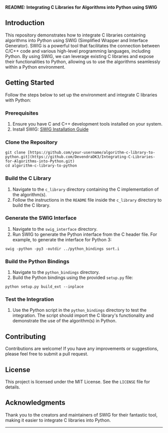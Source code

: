 **README: Integrating C Libraries for Algorithms into Python using SWIG**

## Introduction
This repository demonstrates how to integrate C libraries containing algorithms into Python using SWIG (Simplified Wrapper and Interface Generator). SWIG is a powerful tool that facilitates the connection between C/C++ code and various high-level programming languages, including Python. By using SWIG, we can leverage existing C libraries and expose their functionalities to Python, allowing us to use the algorithms seamlessly within a Python environment.

## Getting Started
Follow the steps below to set up the environment and integrate C libraries with Python:

### Prerequisites
1. Ensure you have C and C++ development tools installed on your system.
2. Install SWIG: [SWIG Installation Guide](https://swig.org/download.html)

### Clone the Repository
```
git clone [https://github.com/your-username/algorithm-c-library-to-python.git](https://github.com/DevendraDK3/Integrating-C-Libraries-for-Algorithms-into-Python.git)
cd algorithm-c-library-to-python
```

### Build the C Library
1. Navigate to the `c_library` directory containing the C implementation of the algorithm(s).
2. Follow the instructions in the `README` file inside the `c_library` directory to build the C library.

### Generate the SWIG Interface
1. Navigate to the `swig_interface` directory.
2. Run SWIG to generate the Python interface from the C header file. For example, to generate the interface for Python 3:
```
swig -python -py3 -outdir ../python_bindings sort.i
```

### Build the Python Bindings
1. Navigate to the `python_bindings` directory.
2. Build the Python bindings using the provided `setup.py` file:
```
python setup.py build_ext --inplace
```

### Test the Integration
1. Use the Python script in the `python_bindings` directory to test the integration. The script should import the C library's functionality and demonstrate the use of the algorithm(s) in Python.

## Contributing
Contributions are welcome! If you have any improvements or suggestions, please feel free to submit a pull request.

## License
This project is licensed under the MIT License. See the `LICENSE` file for details.

## Acknowledgments
Thank you to the creators and maintainers of SWIG for their fantastic tool, making it easier to integrate C libraries into Python.

---
